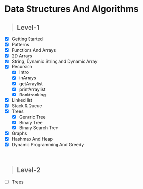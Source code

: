 # Data Structures And Algorithms

> ## Level-1

- [x] Getting Started
- [x] Patterns
- [x] Functions And Arrays
- [x] 2D Arrays
- [x] String, Dynamic String and Dynamic Array
- [x] Recursion
  - [x] Intro
  - [x] inArrays
  - [x] getArraylist
  - [x] printArraylist
  - [x] Backtracking
- [x] Linked list
- [x] Stack & Queue
- [x] Trees
  - [x] Generic Tree
  - [x] Binary Tree
  - [x] Binary Search Tree
- [x] Graphs
- [x] Hashmap And Heap
- [x] Dynamic Programming And Greedy

<br>

> ## Level-2

- [ ] Trees
